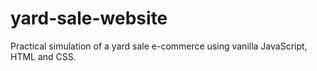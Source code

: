 # yard-sale-website
Practical simulation of a yard sale e-commerce using vanilla JavaScript, HTML and CSS. 
